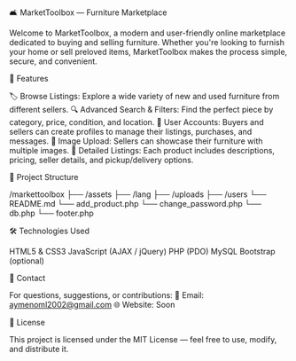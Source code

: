 🛋️ MarketToolbox — Furniture Marketplace

Welcome to MarketToolbox, a modern and user-friendly online marketplace dedicated to buying and selling furniture. Whether you're looking to furnish your home or sell preloved items, MarketToolbox makes the process simple, secure, and convenient.

📌 Features

🏷️ Browse Listings: Explore a wide variety of new and used furniture from different sellers.
🔍 Advanced Search & Filters: Find the perfect piece by category, price, condition, and location.
🛒 User Accounts: Buyers and sellers can create profiles to manage their listings, purchases, and messages.
📸 Image Upload: Sellers can showcase their furniture with multiple images.
📄 Detailed Listings: Each product includes descriptions, pricing, seller details, and pickup/delivery options.

📂 Project Structure

/markettoolbox
 ├── /assets
 ├── /lang
 ├── /uploads
 ├── /users
 └── README.md
 └── add_product.php
 └── change_password.php
 └── db.php
 └── footer.php

🛠️ Technologies Used

HTML5 & CSS3
JavaScript (AJAX / jQuery)
PHP (PDO)
MySQL
Bootstrap (optional)

📧 Contact

For questions, suggestions, or contributions:
📮 Email: aymenoml2002@gmail.com
🌐 Website: Soon

📜 License

This project is licensed under the MIT License — feel free to use, modify, and distribute it.
